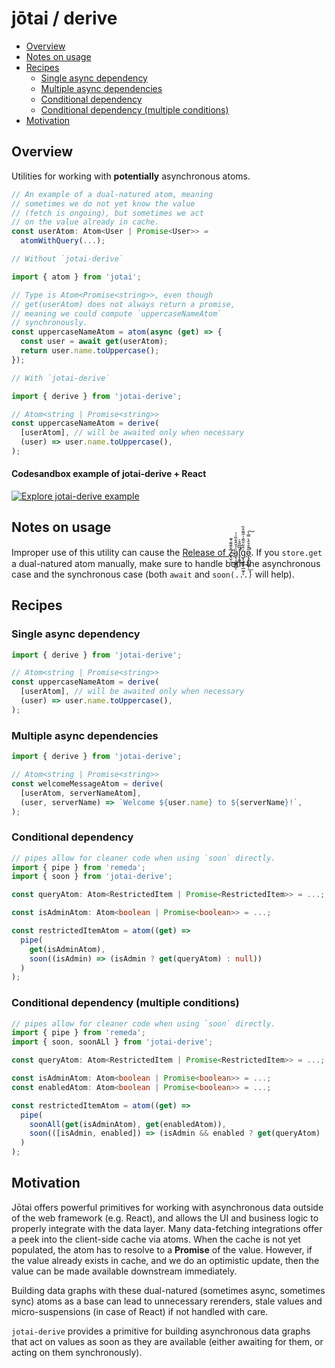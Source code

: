 # jōtai / derive

- [Overview](#overview)
- [Notes on usage](#notes-on-usage)
- [Recipes](#recipes)
  - [Single async dependency](#single-async-dependency)
  - [Multiple async dependencies](#multiple-async-dependencies)
  - [Conditional dependency](#conditional-dependency)
  - [Conditional dependency (multiple conditions)](#conditional-dependency-multiple-conditions)
- [Motivation](#motivation)

## Overview

Utilities for working with **potentially** asynchronous atoms.

```ts
// An example of a dual-natured atom, meaning
// sometimes we do not yet know the value
// (fetch is ongoing), but sometimes we act
// on the value already in cache.
const userAtom: Atom<User | Promise<User>> =
  atomWithQuery(...);

```

```ts
// Without `jotai-derive`

import { atom } from 'jotai';

// Type is Atom<Promise<string>>, even though
// get(userAtom) does not always return a promise,
// meaning we could compute `uppercaseNameAtom`
// synchronously.
const uppercaseNameAtom = atom(async (get) => {
  const user = await get(userAtom);
  return user.name.toUppercase();
});

```

```ts
// With `jotai-derive`

import { derive } from 'jotai-derive';

// Atom<string | Promise<string>>
const uppercaseNameAtom = derive(
  [userAtom], // will be awaited only when necessary
  (user) => user.name.toUppercase(),
);
```

#### Codesandbox example of jotai-derive + React

[![Explore jotai-derive example](https://codesandbox.io/static/img/play-codesandbox.svg)](https://codesandbox.io/p/sandbox/jotai-derive-example-7422pk?file=%2Fsrc%2FApp.tsx%3A17%2C10)

## Notes on usage

Improper use of this utility can cause the [Release of Ẕ̶̨̫̹̌͊͌͑͊̕͢͟a̡̜̦̝͓͇͗̉̆̂͋̏͗̍ͅl̡̛̝͍̅͆̎̊̇̕͜͢ģ̧̧͍͓̜̲͖̹̂͋̆̃̑͗̋͌̊̏ͅǫ̷̧͓̣͚̞̣̋̂̑̊̂̀̿̀̚͟͠ͅ](https://blog.izs.me/2013/08/designing-apis-for-asynchrony/).
If you `store.get` a dual-natured atom manually, make sure to handle both the
asynchronous case and the synchronous case (both `await` and `soon(...)` will help).

## Recipes

### Single async dependency

```ts
import { derive } from 'jotai-derive';

// Atom<string | Promise<string>>
const uppercaseNameAtom = derive(
  [userAtom], // will be awaited only when necessary
  (user) => user.name.toUppercase(),
);
```

### Multiple async dependencies

```ts
import { derive } from 'jotai-derive';

// Atom<string | Promise<string>>
const welcomeMessageAtom = derive(
  [userAtom, serverNameAtom],
  (user, serverName) => `Welcome ${user.name} to ${serverName}!`,
);
```

### Conditional dependency

```ts
// pipes allow for cleaner code when using `soon` directly.
import { pipe } from 'remeda';
import { soon } from 'jotai-derive';

const queryAtom: Atom<RestrictedItem | Promise<RestrictedItem>> = ...;

const isAdminAtom: Atom<boolean | Promise<boolean>> = ...;

const restrictedItemAtom = atom((get) =>
  pipe(
    get(isAdminAtom),
    soon((isAdmin) => (isAdmin ? get(queryAtom) : null))
  )
);
```

### Conditional dependency (multiple conditions)

```ts
// pipes allow for cleaner code when using `soon` directly.
import { pipe } from 'remeda';
import { soon, soonALl } from 'jotai-derive';

const queryAtom: Atom<RestrictedItem | Promise<RestrictedItem>> = ...;

const isAdminAtom: Atom<boolean | Promise<boolean>> = ...;
const enabledAtom: Atom<boolean | Promise<boolean>> = ...;

const restrictedItemAtom = atom((get) =>
  pipe(
    soonAll(get(isAdminAtom), get(enabledAtom)),
    soon(([isAdmin, enabled]) => (isAdmin && enabled ? get(queryAtom) : null))
  )
);

```

## Motivation

Jōtai offers powerful primitives for working with asynchronous data outside of the web framework (e.g. React), and allows the UI and business logic to
properly integrate with the data layer. Many data-fetching integrations offer a peek into the client-side cache via atoms. When the cache
is not yet populated, the atom has to resolve to a **Promise** of the value. However, if the value already exists in cache, and we do an optimistic update, then the value can be made available downstream
immediately.

Building data graphs with these dual-natured (sometimes async, sometimes sync) atoms as a base can lead to unnecessary rerenders, stale values and micro-suspensions (in case of React) if not handled with care.

`jotai-derive` provides a primitive for building asynchronous data graphs
that act on values as soon as they are available (either awaiting for them, or acting on them synchronously).
